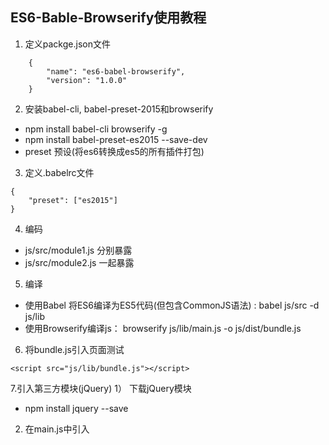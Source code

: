 ## ES6-Bable-Browserify使用教程
1. 定义packge.json文件
```
    {
        "name": "es6-babel-browserify",
        "version": "1.0.0"
    }
```

2. 安装babel-cli, babel-preset-2015和browserify
 * npm install babel-cli browserify -g
 * npm install babel-preset-es2015 --save-dev
 * preset 预设(将es6转换成es5的所有插件打包)

3. 定义.babelrc文件
```
{
    "preset": ["es2015"]
}
```
4. 编码
 * js/src/module1.js 分别暴露
 * js/src/module2.js 一起暴露
5. 编译
 * 使用Babel 将ES6编译为ES5代码(但包含CommonJS语法) : babel js/src -d js/lib
 * 使用Browserify编译js： browserify js/lib/main.js -o js/dist/bundle.js

6. 将bundle.js引入页面测试
```
<script src="js/lib/bundle.js"></script>
```

7.引入第三方模块(jQuery)
1） 下载jQuery模块
 * npm install jquery --save
 2) 在main.js中引入